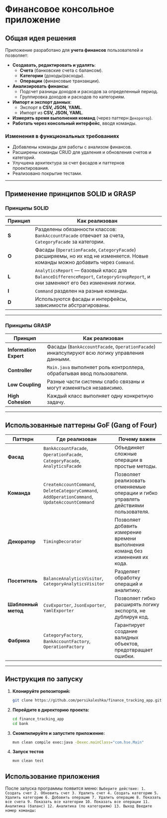 # **Финансовое консольное приложение**

## **Общая идея решения**
Приложение разработано для **учета финансов** пользователей и позволяет:
- **Создавать, редактировать и удалять**:
  - **Счета** (банковские счета с балансом).
  - **Категории** (доходы/расходы).
  - **Операции** (финансовые транзакции).
- **Анализировать финансы**:
  - Подсчет разницы доходов и расходов за определенный период.
  - Группировка доходов и расходов по категориям.
- **Импорт и экспорт данных**:
  - Экспорт в **CSV, JSON, YAML**.
  - Импорт из **CSV, JSON, YAML**.
- **Измерять время выполнения команд** (через паттерн `Декоратор`).
- **Работать через консольный интерфейс**, вводя команды.

### **Изменения в функциональных требованиях**
- Добавлены команды для работы с анализом финансов.
- Расширены команды CRUD для удаления и обновления счетов и категорий.
- Улучшена архитектура за счет фасадов и паттернов проектирования.
- Реализовано покрытие тестами.

---

## **Применение принципов SOLID и GRASP**

### **Принципы SOLID**
| Принцип | Как реализован |
|---------|---------------|
| **S** | Разделены обязанности классов: `BankAccountFacade` отвечает за счета, `CategoryFacade` за категории. |
| **O** | Фасады (`OperationFacade`, `CategoryFacade`) расширяемы, но их код не изменяется. Новые команды можно добавить через `Command`. |
| **L** | `AnalyticsReport` — базовый класс для `BalanceDifferenceReport`, `CategoryGroupReport`, и они заменяют его без изменения логики. |
| **I** | `Command` разделен на разные команды. |
| **D** | Используются фасады и интерфейсы, зависимости абстрагированы. |

---

### **Принципы GRASP**
| Принцип | Как реализован |
|---------|---------------|
| **Information Expert** | Фасады (`BankAccountFacade`, `OperationFacade`) инкапсулируют всю логику управления данными. |
| **Controller** | `Main.java` выполняет роль контроллера, обрабатывая ввод пользователя. |
| **Low Coupling** | Разные части системы слабо связаны и могут изменяться независимо. |
| **High Cohesion** | Каждый класс выполняет одну конкретную задачу. |

---

## **Использованные паттерны GoF (Gang of Four)**

| Паттерн | Где реализован | Почему важен |
|---------|---------------|--------------|
| **Фасад** | `BankAccountFacade`, `OperationFacade`, `CategoryFacade`, `AnalyticsFacade` | Объединяет сложные операции в простые методы. |
| **Команда** | `CreateAccountCommand`, `DeleteCategoryCommand`, `AddOperationCommand`, `UpdateAccountCommand` | Позволяет реализовать отменяемые операции и гибко управлять действиями пользователя. |
| **Декоратор** | `TimingDecorator` | Позволяет добавить измерение времени выполнения команд без изменения их кода. |
| **Посетитель** | `BalanceAnalyticsVisitor`, `CategoryAnalyticsVisitor` | Разделяет обработку операций и аналитику. |
| **Шаблонный метод** | `CsvExporter`, `JsonExporter`, `YamlExporter` | Позволяет гибко расширять логику экспорта, не дублируя код. |
| **Фабрика** | `CategoryFactory`, `BankAccountFactory`, `OperationFactory` | Гарантирует создание валидных объектов, предотвращает ошибки. |

---

## Инструкция по запуску
1. **Клонируйте репозиторий:**
   ```sh
   git clone https://github.com/persikaleshka/finance_tracking_app.git
   ```
2. **Перейдите в директорию проекта:**
   ```sh
   cd finance_tracking_app
   cd bank
   ```
3. **Скомпилируйте и запустите приложение:**
   ```sh
   mvn clean compile exec:java -Dexec.mainClass="com.hse.Main"
   ```
4. **Запуск тестов**
    ```sh
    mvn clean test
    ```

## **Использование приложения**
После запуска программы появится меню:
    ```
    Выберите действие:
    1. Создать счет
    2. Обновить счет
    3. Удалить счет
    4. Создать категорию
    5. Удалить категорию
    6. Добавить операцию
    7. Удалить операцию
    8. Показать все счета
    9. Показать все категории
    10. Показать все операции
    11. Аналитика (баланс)
    12. Аналитика (по категориям)
    13. Выход
    Введите номер команды:
    ```

